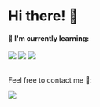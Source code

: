 <h1>Hi there! 👋</h1>

<h4>📃 I'm currently learning: </h4>
<div display=flex flex-direction=row gap=20px>
  <img src="https://img.shields.io/badge/python-3670A0?style=for-the-badge&logo=python&logoColor=ffdd54">
  <img src="https://img.shields.io/badge/javascript-%23323330.svg?style=for-the-badge&logo=javascript&logoColor=%23F7DF1E">
  <img src="https://img.shields.io/badge/java-%23ED8B00.svg?style=for-the-badge&logo=openjdk&logoColor=white">
</div>
<br>
<p>Feel free to contact me 🔭: </p>
<a href="https://t.me/ReshNF" target="_blank"><img src="https://img.shields.io/badge/Telegram-%40ReshNF-purple"></a>
